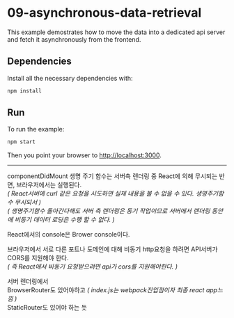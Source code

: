 # 09-asynchronous-data-retrieval

This example demostrates how to move the data into a dedicated api server and fetch it asynchronously from the frontend.

## Dependencies

Install all the necessary dependencies with:

```bash
npm install
```

## Run

To run the example:

```bash
npm start
```

Then you point your browser to [http://localhost:3000](localhost:3000).  

---
componentDidMount 생명 주기 함수는 서버측 렌더링 중 React에 의해 무시되는 반면, 브라우저에서는 실행된다.  
_( React서버에 curl 같은 요청을 시도하면 실제 내용을 볼 수 없을 수 있다. 생명주기함수 무시되서 )_  
_( 생명주기함수 돌아간다해도 서버 측 렌더링은 동기 작업이므로 서버에서 렌더링 동안에 비동기 데이터 로딩은 수행 할 수 없다. )_  

React에서의 console은 Brower console이다.  

브라우저에서 서로 다른 포트나 도메인에 대해 비동기 http요청을 하려면 API서버가 CORS를 지원해야 한다.  
_( 즉 React에서 비동기 요청받으려면 api가 cors를 지원해야한다. )_

서버 렌더링에서  
BrowserRouter도 있어야하고 _( index.js는 webpack진입점이자 최종 react app느낌 )_  
StaticRouter도 있어야 하는 듯
